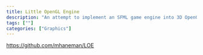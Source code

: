 ```yaml
---
title: Little OpenGL Engine
description: "An attempt to implement an SFML game engine into 3D OpenGL"
tags: [""]
categories: ["Graphics"]
---
```


https://github.com/mhaneman/LOE